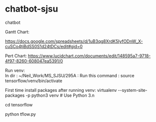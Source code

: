 # chatbot-sjsu
chatbot


Gantt Chart:

https://docs.google.com/spreadsheets/d/1uB3qg8XrdK5IyfODnW_X-cuSCo4tjBdSS0S1d24tDCs/edit#gid=0 

Pert Chart: 
https://www.lucidchart.com/documents/edit/148595a7-9718-4f97-8260-608047ea5391/0 
 
Run venv:  
In dir : ~/Neil_Work/MS_SJSU/295A : Run this command : source tensorflow/venv/bin/activate   
   
First time install packages after running venv: 
virtualenv --system-site-packages -p python3 venv # Use Python 3.n  
 
cd tensorflow  
 
python tflow.py  
 
